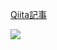 [Qiita記事](https://qiita.com/bisketoriba/items/e1afb5d967295f3a16fc)

<img src="https://qiita-image-store.s3.ap-northeast-1.amazonaws.com/0/3279945/0b80c708-f3c3-44bd-b8c3-32f075c37ec7.png">
